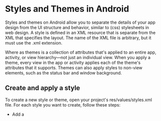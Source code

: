 
# Styles and Themes in Android


Styles and themes on Android allow you to separate the details of your app design from the UI structure and behavior, similar to (css) stylesheets in web design.
A style is defined in an XML resource that is separate from the XML that specifies the layout.  The name of the XML file is arbitrary, but it must use the .xml extension.

  Where as themes is a collection of attributes that's applied to an entire app, activity, or view hierarchy—not just an individual view. When you apply a theme, every view in the app or activity applies each of the theme's attributes that it supports. Themes can also apply styles to non-view elements, such as the status bar and window background.
  
  
## Create and apply a style
To create a new style or theme, open your project's res/values/styles.xml file. For each style you want to create, follow these steps:

* Add a <style> element with a name that uniquely identifies the style.
* Add an <item> element for each style attribute you want to define.
* The name in each item specifies an attribute you would otherwise use as an XML attribute in your layout. The value in the <item> element is the value for that attribute.

For example, if you define the following style:
  
     <?xml version="1.0" encoding="utf-8"?>
    <resources>
        <style name="GreenText" parent="TextAppearance.AppCompat">
            <item name="android:textColor">#00FF00</item>
        </style>
    </resources>
  
  

## Apply a style as a theme
  You can create a theme the same way you create styles. The difference is how you apply it: instead of applying a style with the style attribute on a view, you apply a theme with the android:theme attribute on either the <application> tag or an <activity> tag in the AndroidManifest.xml file.

For example, here's how to apply the Android Support Library's material design "dark" theme to the whole app:
  
        <manifest ... >
          <application android:theme="@style/Theme.AppCompat" ... >
          </application>
      </manifest> 
  
  And here's how to apply the "light" theme to just one activity:
  
        <manifest ... >
          <application ... >
              <activity android:theme="@style/Theme.AppCompat.Light" ... >
              </activity>
          </application>
      </manifest>

  ## Applying Colors to Theme Attributes
  
  Your color resource can then be applied to some theme attributes, such as the window background and the primary text color, by adding <item> elements to your custom theme. These attributes are defined in your styles.xml file. For example, to apply the custom color to the window background, add the following two <item> elements to your custom theme, defined in MyAndroidApp/res/values/styles.xml file −
  
        <resources>
         ...
         <style name="MyCustomTheme" ...>
            <item name="android:windowBackground">@color/my_custom_color</item>
            <item name="android:colorBackgroundCacheHint">@color/my_custom_color</item>
         </style>
         ...
      </resources>
  
  ![theme](https://user-images.githubusercontent.com/102367845/193401550-4881ec95-beb2-4d7c-b7a9-130462a89314.png)
  
  Using a Custom Nine-Patch With Buttons
A nine-patch drawable is a special kind of image which can be scaled in width and height while maintaining its visual integrity. Nine-patches are the most common way to specify the appearance of Android buttons, though any drawable type can be used.

Nine Patch Button
a Sample of Nine-Patch button
Steps to create Nine-Patch Buttons
Save this bitmap as /res/drawable/my_nine_patch.9.png
Define a new style
Apply the new button style to the buttonStyle attribute of your custom theme
  
  ## Apply the theme
  
      <resources>
       ...
          <style name="MyCustomTheme" parent=...>
             ...
             <item name="android:buttonStyle">@style/MyCustomButton</item>
          </style>
       ...
    </resources>
